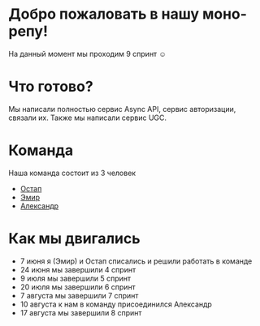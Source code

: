 # Добро пожаловать в нашу моно-репу!

На данный момент мы проходим 9 спринт ☺️

# Что готово?

Мы написали полностью сервис Async API, сервис авторизации, связали их. Также мы написали сервис UGC.

# Команда

Наша команда состоит из 3 человек

- [Остап](https://github.com/error1number404)
- [Эмир](https://github.com/Wiped-Out)
- [Александр](https://github.com/askalach)

# Как мы двигались

- 7 июня я (Эмир) и Остап списались и решили работать в команде
- 24 июня мы завершили 4 спринт
- 9 июля мы завершили 5 спринт
- 20 июля мы завершили 6 спринт
- 7 августа мы завершили 7 спринт
- 10 августа к нам в команду присоединился Александр
- 17 августа мы завершили 8 спринт
